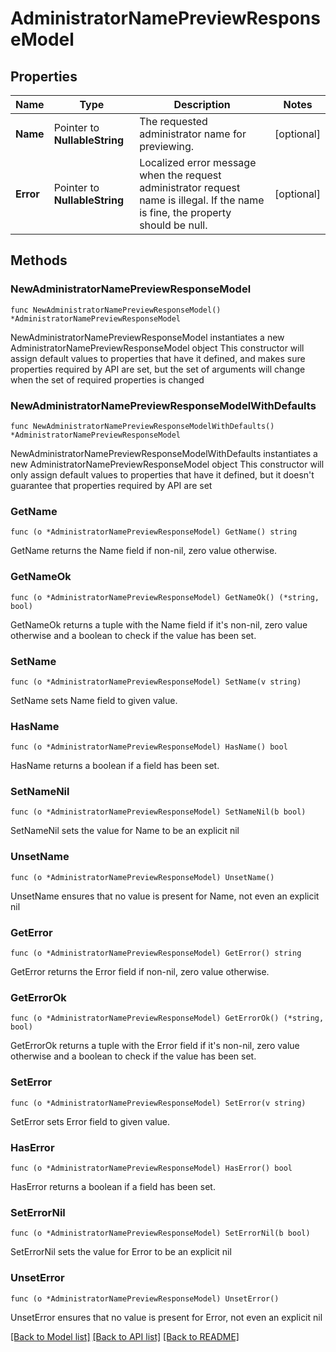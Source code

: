 # AdministratorNamePreviewResponseModel

## Properties

Name | Type | Description | Notes
------------ | ------------- | ------------- | -------------
**Name** | Pointer to **NullableString** | The requested administrator name for previewing. | [optional] 
**Error** | Pointer to **NullableString** | Localized error message when the request administrator request name is illegal. If the name is fine, the property should be null. | [optional] 

## Methods

### NewAdministratorNamePreviewResponseModel

`func NewAdministratorNamePreviewResponseModel() *AdministratorNamePreviewResponseModel`

NewAdministratorNamePreviewResponseModel instantiates a new AdministratorNamePreviewResponseModel object
This constructor will assign default values to properties that have it defined,
and makes sure properties required by API are set, but the set of arguments
will change when the set of required properties is changed

### NewAdministratorNamePreviewResponseModelWithDefaults

`func NewAdministratorNamePreviewResponseModelWithDefaults() *AdministratorNamePreviewResponseModel`

NewAdministratorNamePreviewResponseModelWithDefaults instantiates a new AdministratorNamePreviewResponseModel object
This constructor will only assign default values to properties that have it defined,
but it doesn't guarantee that properties required by API are set

### GetName

`func (o *AdministratorNamePreviewResponseModel) GetName() string`

GetName returns the Name field if non-nil, zero value otherwise.

### GetNameOk

`func (o *AdministratorNamePreviewResponseModel) GetNameOk() (*string, bool)`

GetNameOk returns a tuple with the Name field if it's non-nil, zero value otherwise
and a boolean to check if the value has been set.

### SetName

`func (o *AdministratorNamePreviewResponseModel) SetName(v string)`

SetName sets Name field to given value.

### HasName

`func (o *AdministratorNamePreviewResponseModel) HasName() bool`

HasName returns a boolean if a field has been set.

### SetNameNil

`func (o *AdministratorNamePreviewResponseModel) SetNameNil(b bool)`

 SetNameNil sets the value for Name to be an explicit nil

### UnsetName
`func (o *AdministratorNamePreviewResponseModel) UnsetName()`

UnsetName ensures that no value is present for Name, not even an explicit nil
### GetError

`func (o *AdministratorNamePreviewResponseModel) GetError() string`

GetError returns the Error field if non-nil, zero value otherwise.

### GetErrorOk

`func (o *AdministratorNamePreviewResponseModel) GetErrorOk() (*string, bool)`

GetErrorOk returns a tuple with the Error field if it's non-nil, zero value otherwise
and a boolean to check if the value has been set.

### SetError

`func (o *AdministratorNamePreviewResponseModel) SetError(v string)`

SetError sets Error field to given value.

### HasError

`func (o *AdministratorNamePreviewResponseModel) HasError() bool`

HasError returns a boolean if a field has been set.

### SetErrorNil

`func (o *AdministratorNamePreviewResponseModel) SetErrorNil(b bool)`

 SetErrorNil sets the value for Error to be an explicit nil

### UnsetError
`func (o *AdministratorNamePreviewResponseModel) UnsetError()`

UnsetError ensures that no value is present for Error, not even an explicit nil

[[Back to Model list]](../README.md#documentation-for-models) [[Back to API list]](../README.md#documentation-for-api-endpoints) [[Back to README]](../README.md)


